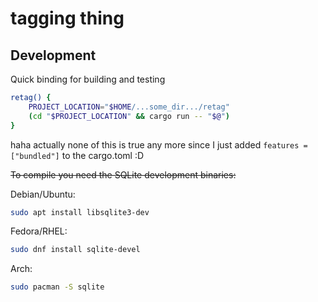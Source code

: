 # tagging thing

## Development

Quick binding for building and testing

```bash
retag() {
    PROJECT_LOCATION="$HOME/...some_dir.../retag"
    (cd "$PROJECT_LOCATION" && cargo run -- "$@")
}
```

haha actually none of this is true any more since I just added
`features = ["bundled"]` to the cargo.toml :D

~~To compile you need the SQLite development binaries:~~

Debian/Ubuntu:

```bash
sudo apt install libsqlite3-dev
```

Fedora/RHEL:

```bash
sudo dnf install sqlite-devel
```

Arch:

```bash
sudo pacman -S sqlite
```
